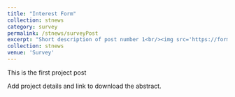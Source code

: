 ```yaml
---
title: "Interest Form"
collection: stnews
category: survey
permalink: /stnews/surveyPost
excerpt: "Short description of post number 1<br/><img src='https://forms.gle/uyYakmsEidXg5oZt9'>"
collection: stnews
venue: 'Survey'
---
```


This is the first project post

Add project details and link to download the abstract. 
